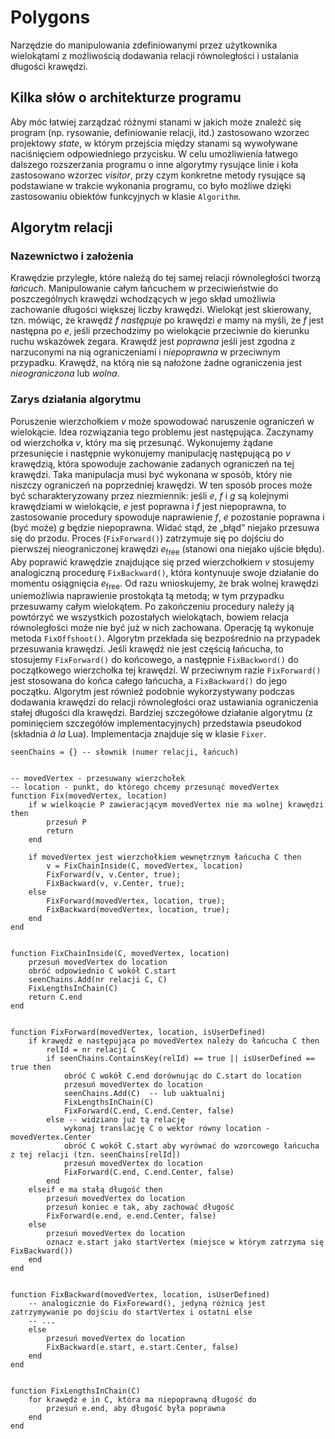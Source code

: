 # Polygons
Narzędzie do manipulowania zdefiniowanymi przez użytkownika wielokątami z możliwością dodawania relacji równoległości 
i ustalania długości krawędzi.
## Kilka słów o architekturze programu
Aby móc łatwiej zarządzać różnymi stanami w jakich może znaleźć się program (np. rysowanie, definiowanie relacji, itd.)
zastosowano wzorzec projektowy _state_, w którym przejścia między stanami są wywoływane naciśnięciem odpowiedniego przycisku.
W celu umożliwienia łatwego dalszego rozszerzania programu o inne algorytmy rysujące linie i koła zastosowano wzorzec
_visitor_, przy czym konkretne metody rysujące są podstawiane w trakcie wykonania programu, co było możliwe dzięki
zastosowaniu obiektów funkcyjnych w klasie `Algorithm`.
## Algorytm relacji
### Nazewnictwo i założenia
Krawędzie przyległe, które należą do tej samej relacji równoległości tworzą _łańcuch_. 
Manipulowanie całym łańcuchem w przeciwieństwie do poszczególnych krawędzi wchodzących w jego skład umożliwia
zachowanie długości większej liczby krawędzi. 
Wielokąt jest skierowany, tzn. mówiąc, że krawędź _f_ _następuje_ po krawędzi _e_ mamy na myśli,
że _f_ jest następna po _e_, jeśli przechodzimy po wielokącie przeciwnie do kierunku ruchu wskazówek zegara.
Krawędź jest _poprawna_ jeśli jest zgodna z narzuconymi na nią ograniczeniami i _niepoprawna_ w przeciwnym przypadku.
Krawędź, na którą nie są nałożone żadne ograniczenia jest _nieograniczona_ lub _wolna_.
### Zarys działania algorytmu
Poruszenie wierzchołkiem _v_ może spowodować naruszenie ograniczeń w wielokącie. Idea rozwiązania tego problemu jest następująca.
Zaczynamy od wierzchołka _v_, który ma się przesunąć. Wykonujemy żądane przesunięcie i następnie wykonujemy manipulację
następującą po _v_ krawędzią, która spowoduje zachowanie zadanych ograniczeń na tej krawędzi. Taka manipulacja musi być wykonana w sposób, 
który nie niszczy ograniczeń na poprzedniej krawędzi. W ten sposób proces może być scharakteryzowany przez niezmiennik:
jeśli _e_, _f_ i _g_ są kolejnymi krawędziami w wielokącie, _e_ jest poprawna i _f_ jest niepoprawna, to zastosowanie
procedury spowoduje naprawienie _f_, _e_ pozostanie poprawna i (być może) _g_ będzie niepoprawna. Widać stąd, że 
„błąd” niejako przesuwa się do przodu. Proces (`FixForward()`) zatrzymuje się po dojściu do pierwszej nieograniczonej
krawędzi _e_<sub>free</sub> (stanowi ona niejako ujście błędu). Aby poprawić krawędzie znajdujące się przed wierzchołkiem _v_
stosujemy analogiczną procedurę `FixBackward()`, która kontynuuje swoje działanie do momentu osiągnięcia _e_<sub>free</sub>.
Od razu wnioskujemy, że brak wolnej krawędzi uniemożliwia naprawienie prostokąta tą metodą; w tym przypadku przesuwamy całym
wielokątem. 
Po zakończeniu procedury należy ją powtórzyć we wszystkich pozostałych wielokątach, bowiem relacja równoległości może nie być
już w nich zachowana. Operację tą wykonuje metoda `FixOffshoot()`.
Algorytm przekłada się bezpośrednio na przypadek przesuwania krawędzi. Jeśli krawędź nie jest częścią łańcucha,
to stosujemy `FixForward()` do końcowego, a następnie `FixBackword()` do początkowego wierzchołka tej krawędzi.
W przeciwnym razie `FixForward()` jest stosowana do końca całego łańcucha, a `FixBackward()` do jego początku. 
Algorytm jest również podobnie wykorzystywany podczas dodawania krawędzi do relacji równoległości oraz ustawiania
ograniczenia stałej długości dla krawędzi.
Bardziej szczegółowe działanie algorytmu (z pominięciem szczegółów implementacyjnych) przedstawia pseudokod
(składnia _à la_ Lua). Implementacja znajduje się w klasie `Fixer`.
```
seenChains = {} -- słownik (numer relacji, łańcuch)


-- movedVertex - przesuwany wierzchołek
-- location - punkt, do którego chcemy przesunąć movedVertex
function Fix(movedVertex, location)
    if w wielkoącie P zawieracjącym movedVertex nie ma wolnej krawędzi then
        przesuń P
        return
    end

    if movedVertex jest wierzchołkiem wewnętrznym łańcucha C then
        v = FixChainInside(C, movedVertex, location)
        FixForward(v, v.Center, true);
        FixBackward(v, v.Center, true);
    else
        FixForward(movedVertex, location, true);
        FixBackward(movedVertex, location, true);
    end
end


function FixChainInside(C, movedVertex, location)
    przesuń movedVertex do location
    obróć odpowiednio C wokół C.start
    seenChains.Add(nr relacji C, C)
    FixLengthsInChain(C)
    return C.end
end


function FixForward(movedVertex, location, isUserDefined)
    if krawędż e następująca po movedVertex należy do łańcucha C then
        relId = nr relacji C
        if seenChains.ContainsKey(relId) == true || isUserDefined == true then
            obróć C wokół C.end dorównując do C.start do location
            przesuń movedVertex do location
            seenChains.Add(C)  -- lub uaktualnij
            FixLengthsInChain(C)
            FixForward(C.end, C.end.Center, false)
        else -- widziano już tą relację
            wykonaj translację C o wektor równy location - movedVertex.Center
            obróć C wokół C.start aby wyrównać do wzorcowego łańcucha z tej relacji (tzn. seenChains[relId])
            przesuń movedVertex do location
            FixForward(C.end, C.end.Center, false)
        end
    elseif e ma stałą długość then
        przesuń movedVertex do location
        przesuń koniec e tak, aby zachować długość
        FixForward(e.end, e.end.Center, false)
    else
        przesuń movedVertex do location
        oznacz e.start jako startVertex (miejsce w którym zatrzyma się FixBackward())
    end
end


function FixBackward(movedVertex, location, isUserDefined)
    -- analogicznie do FixForeward(), jedyną różnicą jest zatrzymywanie po dojściu do startVertex i ostatni else
    -- ...
    else
        przesuń movedVertex do location
        FixBackward(e.start, e.start.Center, false)
    end
end


function FixLengthsInChain(C)
    for krawędż e in C, która ma niepoprawną długość do
        przesuń e.end, aby długość była poprawna
    end
end
```
